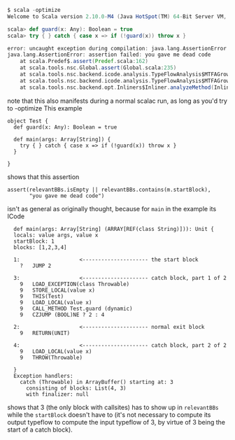 ```scala
$ scala -optimize
Welcome to Scala version 2.10.0-M4 (Java HotSpot(TM) 64-Bit Server VM, Java 1.6.0_31).

scala> def guard(x: Any): Boolean = true
scala> try { } catch { case x => if (!guard(x)) throw x }

error: uncaught exception during compilation: java.lang.AssertionError
java.lang.AssertionError: assertion failed: you gave me dead code
	at scala.Predef$.assert(Predef.scala:162)
	at scala.tools.nsc.Global.assert(Global.scala:235)
	at scala.tools.nsc.backend.icode.analysis.TypeFlowAnalysis$MTFAGrowable.init(TypeFlowAnalysis.scala:578)
	at scala.tools.nsc.backend.icode.analysis.TypeFlowAnalysis$MTFAGrowable.reinit(TypeFlowAnalysis.scala:701)
	at scala.tools.nsc.backend.opt.Inliners$Inliner.analyzeMethod(Inliners.scala:399)
```

note that this also manifests during a normal scalac run, as long as you'd try to -optimize
This example

```
object Test {
  def guard(x: Any): Boolean = true

  def main(args: Array[String]) {
    try { } catch { case x => if (!guard(x)) throw x }
  }

}
```

shows that this assertion

```
assert(relevantBBs.isEmpty || relevantBBs.contains(m.startBlock),
       "you gave me dead code")
```


isn't as general as originally thought, because for `main` in the example its ICode 

```
  def main(args: Array[String] (ARRAY[REF(class String)])): Unit {
  locals: value args, value x
  startBlock: 1
  blocks: [1,2,3,4]
  
  1:                   <--------------------- the start block
    ?	JUMP 2
    
  3:                   <--------------------- catch block, part 1 of 2
    9	LOAD_EXCEPTION(class Throwable)
    9	STORE_LOCAL(value x)
    9	THIS(Test)
    9	LOAD_LOCAL(value x)
    9	CALL_METHOD Test.guard (dynamic)
    9	CZJUMP (BOOL)NE ? 2 : 4
    
  2:                   <--------------------- normal exit block
    9	RETURN(UNIT)
    
  4:                   <--------------------- catch block, part 2 of 2
    9	LOAD_LOCAL(value x)
    9	THROW(Throwable)
    
  }
  Exception handlers: 
    catch (Throwable) in ArrayBuffer() starting at: 3
      consisting of blocks: List(4, 3)
      with finalizer: null
```

shows that 3 (the only block with callsites) has to show up  in `relevantBBs` while the `startBlock` doesn't have to (it's not necessary to compute its output typeflow to compute the input typeflow of 3, by virtue of 3 being the start of a catch block).

